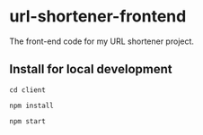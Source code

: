 # url-shortener-frontend
The front-end code for my URL shortener project. 

## Install for local development

``cd client``

``npm install``

``npm start``
